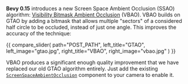 **Bevy 0.15** introduces a new Screen Space Ambient Occlusion (SSAO) algorithm: [Visibility Bitmask Ambient Occlusion](https://arxiv.org/abs/2301.11376) (VBAO). VBAO builds on GTAO by adding a bitmask that allows multiple "sectors" of a considered half circle to be occluded, instead of just one angle. This improves the accuracy of the technique:

{{ compare_slider(
    path="POST_PATH",
    left_title="GTAO",
    left_image="gtao.jpg",
    right_title="VBAO",
    right_image="vbao.jpg"
) }}

VBAO produces a significant enough quality improvement that we have replaced our old GTAO algorithm entirely. Just add the existing [`ScreenSpaceAmbientOcclusion`] component to your camera to enable it.

[`ScreenSpaceAmbientOcclusion`]: https://dev-docs.bevyengine.org/bevy/pbr/struct.ScreenSpaceAmbientOcclusion.html